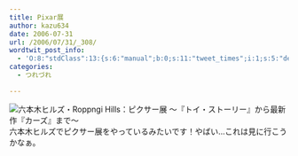 ```yaml
---
title: Pixar展
author: kazu634
date: 2006-07-31
url: /2006/07/31/_308/
wordtwit_post_info:
  - 'O:8:"stdClass":13:{s:6:"manual";b:0;s:11:"tweet_times";i:1;s:5:"delay";i:0;s:7:"enabled";i:1;s:10:"separation";s:2:"60";s:7:"version";s:3:"3.7";s:14:"tweet_template";b:0;s:6:"status";i:2;s:6:"result";a:0:{}s:13:"tweet_counter";i:2;s:13:"tweet_log_ids";a:1:{i:0;i:2467;}s:9:"hash_tags";a:0:{}s:8:"accounts";a:1:{i:0;s:7:"kazu634";}}'
categories:
  - つれづれ

---
```

<div class="section">
<p>
<a href="http://roppongihills.com/jp/events/macg_pixar.html" onclick="__gaTracker('send', 'event', 'outbound-article', 'http://roppongihills.com/jp/events/macg_pixar.html', '');" target="_blank"><img alt="六本木ヒルズ・Roppngi Hills：ピクサー展 ～『トイ・ストーリー』から最新作『カーズ』まで～" align="left" src="http://img.simpleapi.net/small/http://roppongihills.com/jp/events/macg_pixar.html" border="0" /></a>
</p></p> 
  
<p>
    　六本木ヒルズでピクサー展をやっているみたいです！やばい…これは見に行こうかなぁ。
</p>
</div>